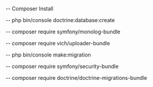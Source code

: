 -- Composer Install

-- php bin/console doctrine:database:create

-- composer require symfony/monolog-bundle

-- composer require vich/uploader-bundle

-- php bin/console make:migration

-- composer require symfony/security-bundle

-- composer require doctrine/doctrine-migrations-bundle
